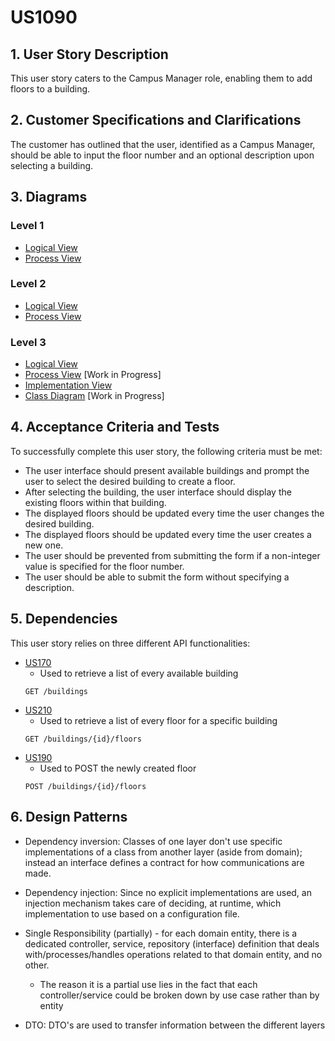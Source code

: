 # US1090

## 1. User Story Description

This user story caters to the Campus Manager role, enabling them to add floors to a building.

## 2. Customer Specifications and Clarifications

The customer has outlined that the user, identified as a Campus Manager, should be able to input the floor number and an optional description upon selecting a building.

## 3. Diagrams

### Level 1

-   [Logical View](../general-purpose/level1/logical-view.svg)
-   [Process View](./level1/process-view.svg)

### Level 2

-   [Logical View](../general-purpose/level2/logical-view.svg)
-   [Process View](./level2/process-view.svg)

### Level 3

-   [Logical View](../general-purpose/level3/logical-view.svg)
-   [Process View](./level3/process-view.svg) [Work in Progress]
-   [Implementation View](../general-purpose/level3/implementation-view.svg)
-   [Class Diagram](./level3/class-diagram.svg) [Work in Progress]

## 4. Acceptance Criteria and Tests

To successfully complete this user story, the following criteria must be met:

-   The user interface should present available buildings and prompt the user to select the desired building to create a floor.
-   After selecting the building, the user interface should display the existing floors within that building.
-   The displayed floors should be updated every time the user changes the desired building.
-   The displayed floors should be updated every time the user creates a new one.
-   The user should be prevented from submitting the form if a non-integer value is specified for the floor number.
-   The user should be able to submit the form without specifying a description.

## 5. Dependencies

This user story relies on three different API functionalities:

-   [US170](../us170)
    -   Used to retrieve a list of every available building
    ```
    GET /buildings
    ```
-   [US210](../us210)
    -   Used to retrieve a list of every floor for a specific building
    ```
    GET /buildings/{id}/floors
    ```
-   [US190](../us190)
    -   Used to POST the newly created floor
    ```
    POST /buildings/{id}/floors
    ```

## 6. Design Patterns

-   Dependency inversion: Classes of one layer don't use specific implementations of a class from another layer (aside from domain); instead an interface defines a contract for how communications are made.

-   Dependency injection: Since no explicit implementations are used, an injection mechanism takes care of deciding, at runtime, which implementation to use based on a configuration file.

-   Single Responsibility (partially) - for each domain entity, there is a dedicated controller, service, repository (interface) definition that deals with/processes/handles operations related to that domain entity, and no other.

    -   The reason it is a partial use lies in the fact that each controller/service could be broken down by use case rather than by entity

-   DTO: DTO's are used to transfer information between the different layers
